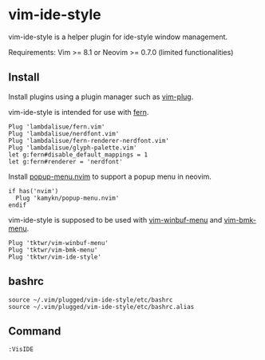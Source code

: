 # vim-ide-style

vim-ide-style is a helper plugin for ide-style window management.

Requirements: Vim >= 8.1 or Neovim >= 0.7.0 (limited functionalities)

## Install

Install plugins using a plugin manager such as
[vim-plug](https://github.com/junegunn/vim-plug).

vim-ide-style is intended for use with
[fern](https://github.com/lambdalisue/fern.vim).
~~~
Plug 'lambdalisue/fern.vim'
Plug 'lambdalisue/nerdfont.vim'
Plug 'lambdalisue/fern-renderer-nerdfont.vim'
Plug 'lambdalisue/glyph-palette.vim'
let g:fern#disable_default_mappings = 1
let g:fern#renderer = 'nerdfont'
~~~

Install
[popup-menu.nvim](https://github.com/kamykn/popup-menu.nvim)
to support a popup menu in neovim.
~~~
if has('nvim')
  Plug 'kamykn/popup-menu.nvim'
endif
~~~

vim-ide-style is supposed to be used with
[vim-winbuf-menu](https://github.com/tktwr/vim-winbuf-menu) and
[vim-bmk-menu](https://github.com/tktwr/vim-bmk-menu).
~~~
Plug 'tktwr/vim-winbuf-menu'
Plug 'tktwr/vim-bmk-menu'
Plug 'tktwr/vim-ide-style'
~~~

## bashrc

~~~
source ~/.vim/plugged/vim-ide-style/etc/bashrc
source ~/.vim/plugged/vim-ide-style/etc/bashrc.alias
~~~

## Command

~~~
:VisIDE
~~~

